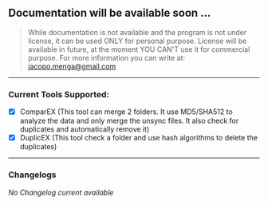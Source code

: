 Documentation will be available soon ...
-----------

>While documentation is not available and the program is not under license, it can be used ONLY for personal purpose. License will be available in future, at the moment YOU CAN'T use it for commercial purpose. For more information you can write at: jacopo.menga@gmail.com

-----------
### Current Tools Supported:

- [x] ComparEX (This tool can merge 2 folders. It use MD5/SHA512 to analyze the data and only merge the unsync files. It also check for duplicates and automatically remove it)
- [x] DuplicEX (This tool check a folder and use hash algorithms to delete the duplicates)

-----------

### Changelogs

*No Changelog current available*